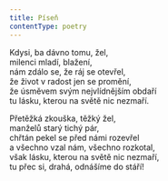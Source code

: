 ```yaml
---
title: Píseň
contentType: poetry
---
```


<section>

Kdysi, ba dávno tomu, žel,  
milenci mladí, blažení,  
nám zdálo se, že ráj se otevřel,  
že život v radost jen se promění,  
že úsměvem svým nejvlídnějším obdaří  
tu lásku, kterou na světě nic nezmaří.

Přetěžká zkouška, těžký žel,  
manželů starý tichý pár,  
chřtán pekel se před námi rozevřel  
a všechno vzal nám, všechno rozkotal,  
však lásku, kterou na světě nic nezmaří,  
tu přec si, drahá, odnášíme do stáří!

</section>
